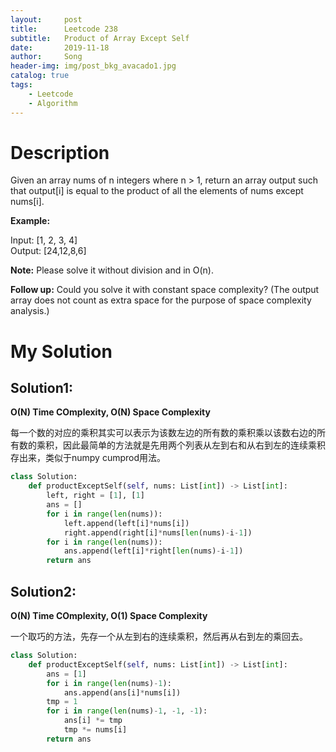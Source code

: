 ```yaml
---
layout:     post
title:      Leetcode 238
subtitle:   Product of Array Except Self
date:       2019-11-18
author:     Song
header-img: img/post_bkg_avacado1.jpg
catalog: true
tags:
    - Leetcode
    - Algorithm
---
```


# Description
Given an array nums of n integers where n > 1, return an array output such that output[i] is equal to the product of all the elements of nums except nums[i].

**Example:**

Input: [1, 2, 3, 4]<br>
Output: [24,12,8,6]

**Note:**
Please solve it without division and in O(n).

**Follow up:**
Could you solve it with constant space complexity? (The output array does not count as extra space for the purpose of space complexity analysis.)

# My Solution

## Solution1: 
**O(N) Time COmplexity, O(N) Space Complexity**

每一个数的对应的乘积其实可以表示为该数左边的所有数的乘积乘以该数右边的所有数的乘积，因此最简单的方法就是先用两个列表从左到右和从右到左的连续乘积存出来，类似于numpy cumprod用法。
```python
class Solution:
    def productExceptSelf(self, nums: List[int]) -> List[int]:
        left, right = [1], [1]
        ans = []
        for i in range(len(nums)):
            left.append(left[i]*nums[i])
            right.append(right[i]*nums[len(nums)-i-1])
        for i in range(len(nums)):
            ans.append(left[i]*right[len(nums)-i-1])
        return ans
```
## Solution2:
**O(N) Time COmplexity, O(1) Space Complexity**

一个取巧的方法，先存一个从左到右的连续乘积，然后再从右到左的乘回去。
```python
class Solution:
    def productExceptSelf(self, nums: List[int]) -> List[int]:
        ans = [1]
        for i in range(len(nums)-1):
            ans.append(ans[i]*nums[i])
        tmp = 1
        for i in range(len(nums)-1, -1, -1):
            ans[i] *= tmp
            tmp *= nums[i]
        return ans
```
